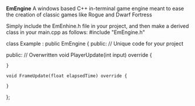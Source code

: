 **EmEngine**
A windows based C++ in-terminal game engine meant to ease the creation of classic games like Rogue and Dwarf Fortress

Simply include the EmEnhine.h file in your project, and then make a derived class in your main.cpp as follows:
#include "EmEngine.h"

class Example : public EmEngine
{
public: // Unique code for your project
    
public: // Overwritten
    void PlayerUpdate(int input) override {

    }

    void FrameUpdate(float elapsedTime) override {

    }
};
